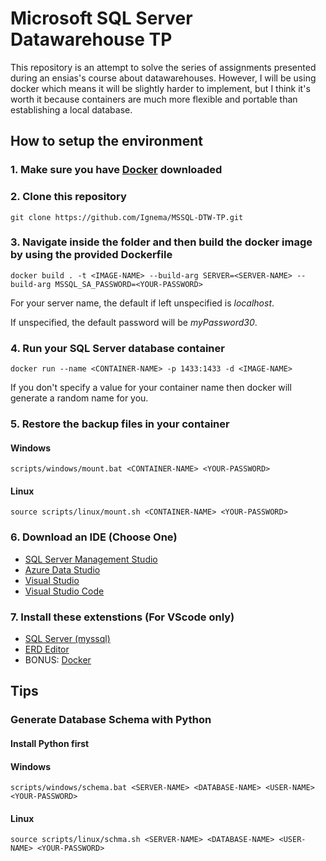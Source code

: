 # Microsoft SQL Server Datawarehouse TP

This repository is an attempt to solve the series of assignments presented during an ensias's course about datawarehouses. However, I will be using docker which means it will be slightly harder to implement, but I think it's worth it because containers are much more flexible and portable than establishing a local database.

## How to setup the environment

### 1. Make sure you have [Docker](https://www.docker.com/products/docker-desktop) downloaded

### 2. Clone this repository

    git clone https://github.com/Ignema/MSSQL-DTW-TP.git

### 3. Navigate inside the folder and then build the docker image by using the provided Dockerfile

    docker build . -t <IMAGE-NAME> --build-arg SERVER=<SERVER-NAME> --build-arg MSSQL_SA_PASSWORD=<YOUR-PASSWORD>

For your server name, the default if left unspecified is *localhost*.

If unspecified, the default password will be *myPassword30*.

### 4. Run your SQL Server database container

    docker run --name <CONTAINER-NAME> -p 1433:1433 -d <IMAGE-NAME>

If you don't specify a value for your container name then docker will generate a random name for you.

### 5. Restore the backup files in your container

#### Windows

    scripts/windows/mount.bat <CONTAINER-NAME> <YOUR-PASSWORD>

#### Linux

    source scripts/linux/mount.sh <CONTAINER-NAME> <YOUR-PASSWORD>

### 6. Download an IDE (Choose One) 
 - [SQL Server Management Studio](https://docs.microsoft.com/en-us/sql/ssms/download-sql-server-management-studio-ssms)
 - [Azure Data Studio](https://docs.microsoft.com/en-us/sql/azure-data-studio/download-azure-data-studio)
 - [Visual Studio](https://visualstudio.microsoft.com)
 - [Visual Studio Code](https://code.visualstudio.com/download)

### 7. Install these extenstions (For VScode only)

- [SQL Server (myssql)](https://marketplace.visualstudio.com/items?itemName=ms-mssql.mssql)
- [ERD Editor](https://marketplace.visualstudio.com/items?itemName=dineug.vuerd-vscode)
- BONUS: [Docker](https://marketplace.visualstudio.com/items?itemName=ms-azuretools.vscode-docker)

## Tips

### Generate Database Schema with Python

#### Install Python first

#### Windows

    scripts/windows/schema.bat <SERVER-NAME> <DATABASE-NAME> <USER-NAME> <YOUR-PASSWORD>

#### Linux

    source scripts/linux/schma.sh <SERVER-NAME> <DATABASE-NAME> <USER-NAME> <YOUR-PASSWORD>